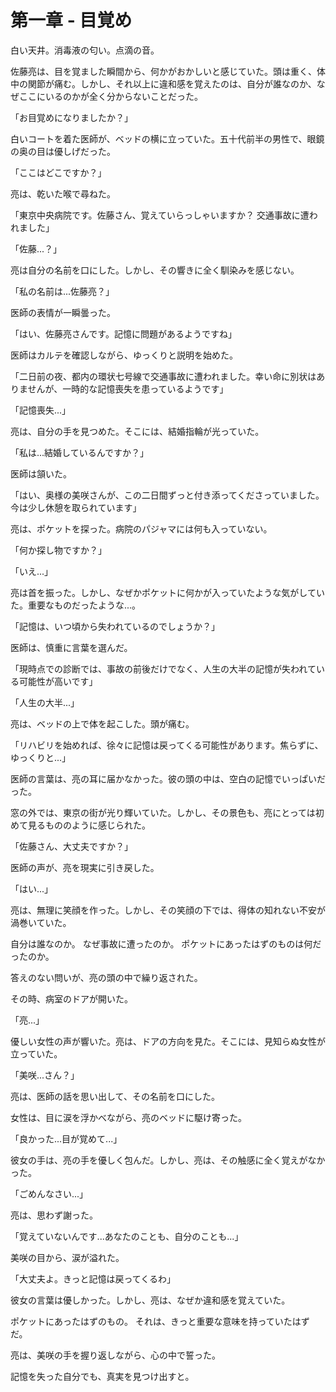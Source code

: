 # 第一章 - 目覚め

白い天井。消毒液の匂い。点滴の音。

佐藤亮は、目を覚ました瞬間から、何かがおかしいと感じていた。頭は重く、体中の関節が痛む。しかし、それ以上に違和感を覚えたのは、自分が誰なのか、なぜここにいるのかが全く分からないことだった。

「お目覚めになりましたか？」

白いコートを着た医師が、ベッドの横に立っていた。五十代前半の男性で、眼鏡の奥の目は優しげだった。

「ここはどこですか？」

亮は、乾いた喉で尋ねた。

「東京中央病院です。佐藤さん、覚えていらっしゃいますか？ 交通事故に遭われました」

「佐藤...？」

亮は自分の名前を口にした。しかし、その響きに全く馴染みを感じない。

「私の名前は...佐藤亮？」

医師の表情が一瞬曇った。

「はい、佐藤亮さんです。記憶に問題があるようですね」

医師はカルテを確認しながら、ゆっくりと説明を始めた。

「二日前の夜、都内の環状七号線で交通事故に遭われました。幸い命に別状はありませんが、一時的な記憶喪失を患っているようです」

「記憶喪失...」

亮は、自分の手を見つめた。そこには、結婚指輪が光っていた。

「私は...結婚しているんですか？」

医師は頷いた。

「はい、奥様の美咲さんが、この二日間ずっと付き添ってくださっていました。今は少し休憩を取られています」

亮は、ポケットを探った。病院のパジャマには何も入っていない。

「何か探し物ですか？」

「いえ...」

亮は首を振った。しかし、なぜかポケットに何かが入っていたような気がしていた。重要なものだったような...。

「記憶は、いつ頃から失われているのでしょうか？」

医師は、慎重に言葉を選んだ。

「現時点での診断では、事故の前後だけでなく、人生の大半の記憶が失われている可能性が高いです」

「人生の大半...」

亮は、ベッドの上で体を起こした。頭が痛む。

「リハビリを始めれば、徐々に記憶は戻ってくる可能性があります。焦らずに、ゆっくりと...」

医師の言葉は、亮の耳に届かなかった。彼の頭の中は、空白の記憶でいっぱいだった。

窓の外では、東京の街が光り輝いていた。しかし、その景色も、亮にとっては初めて見るもののように感じられた。

「佐藤さん、大丈夫ですか？」

医師の声が、亮を現実に引き戻した。

「はい...」

亮は、無理に笑顔を作った。しかし、その笑顔の下では、得体の知れない不安が渦巻いていた。

自分は誰なのか。
なぜ事故に遭ったのか。
ポケットにあったはずのものは何だったのか。

答えのない問いが、亮の頭の中で繰り返された。

その時、病室のドアが開いた。

「亮...」

優しい女性の声が響いた。亮は、ドアの方向を見た。そこには、見知らぬ女性が立っていた。

「美咲...さん？」

亮は、医師の話を思い出して、その名前を口にした。

女性は、目に涙を浮かべながら、亮のベッドに駆け寄った。

「良かった...目が覚めて...」

彼女の手は、亮の手を優しく包んだ。しかし、亮は、その触感に全く覚えがなかった。

「ごめんなさい...」

亮は、思わず謝った。

「覚えていないんです...あなたのことも、自分のことも...」

美咲の目から、涙が溢れた。

「大丈夫よ。きっと記憶は戻ってくるわ」

彼女の言葉は優しかった。しかし、亮は、なぜか違和感を覚えていた。

ポケットにあったはずのもの。
それは、きっと重要な意味を持っていたはずだ。

亮は、美咲の手を握り返しながら、心の中で誓った。

記憶を失った自分でも、真実を見つけ出すと。 